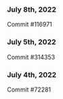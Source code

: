 ### July 8th, 2022

Commit #116971

### July 5th, 2022

Commit #314353


### July 4th, 2022

Commit #72281
